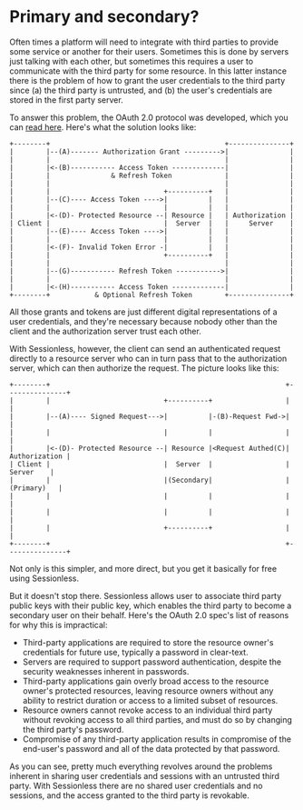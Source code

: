 # Primary and secondary?

Often times a platform will need to integrate with third parties to provide some service or another for their users. Sometimes this is done by servers just talking with each other, but sometimes this requires a user to communicate with the third party for some resource. In this latter instance there is the problem of how to grant the user credentials to the third party since (a) the third party is untrusted, and (b) the user's credentials are stored in the first party server. 

To answer this problem, the OAuth 2.0 protocol was developed, which you can [read here](https://datatracker.ietf.org/doc/html/rfc6749). Here's what the solution looks like:

```
+--------+                                           +---------------+
|        |--(A)------- Authorization Grant --------->|               |
|        |                                           |               |
|        |<-(B)----------- Access Token -------------|               |
|        |               & Refresh Token             |               |
|        |                                           |               |
|        |                            +----------+   |               |
|        |--(C)---- Access Token ---->|          |   |               |
|        |                            |          |   |               |
|        |<-(D)- Protected Resource --| Resource |   | Authorization |
| Client |                            |  Server  |   |     Server    |
|        |--(E)---- Access Token ---->|          |   |               |
|        |                            |          |   |               |
|        |<-(F)- Invalid Token Error -|          |   |               |
|        |                            +----------+   |               |
|        |                                           |               |
|        |--(G)----------- Refresh Token ----------->|               |
|        |                                           |               |
|        |<-(H)----------- Access Token -------------|               |
+--------+           & Optional Refresh Token        +---------------+
```

All those grants and tokens are just different digital representations of a user credentials, and they're necessary because nobody other than the client and the authorization server trust each other.

With Sessionless, however, the client can send an authenticated request directly to a resource server who can in turn pass that to the authorization server, which can then authorize the request. The picture looks like this:

```
+--------+                                                          +---------------+
|        |                            +----------+                  |               |
|        |--(A)---- Signed Request--->|          |-(B)-Request Fwd->|               |
|        |                            |          |                  |               |
|        |<-(D)- Protected Resource --| Resource |<Request Authed(C)| Authorization |
| Client |                            |  Server  |                  |     Server    |
|        |                            |(Secondary|                  |   (Primary)   |
|        |                            |          |                  |               |
|        |                            |          |                  |               |
|        |                            +----------+                  |               |
+--------+                                                          +---------------+
```

Not only is this simpler, and more direct, but you get it basically for free using Sessionless. 

But it doesn't stop there. Sessionless allows user to associate third party public keys with their public key, which enables the third party to become a secondary user on their behalf. Here's the OAuth 2.0 spec's list of reasons for why this is impractical:

- Third-party applications are required to store the resource owner's credentials for future use, typically a password in clear-text.
- Servers are required to support password authentication, despite the security weaknesses inherent in passwords.
- Third-party applications gain overly broad access to the resource owner's protected resources, leaving resource owners without any ability to restrict duration or access to a limited subset of resources.
- Resource owners cannot revoke access to an individual third party without revoking access to all third parties, and must do so by changing the third party's password.
- Compromise of any third-party application results in compromise of the end-user's password and all of the data protected by that password.

As you can see, pretty much everything revolves around the problems inherent in sharing user credentials and sessions with an untrusted third party. With Sessionless there are no shared user credentials and no sessions, and the access granted to the third party is revokable. 
